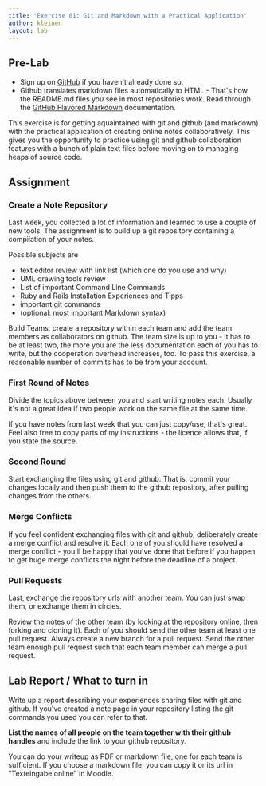 ```yaml
---
title: 'Exercise 01: Git and Markdown with a Practical Application'
author: kleinen
layout: lab
---
```

## Pre-Lab
* Sign up on [GitHub](https://github.com/) if you haven't already done so.
* Github translates markdown files automatically to HTML - That's how the README.md files you see in most repositories work. Read through the [GitHub Flavored Markdown](https://help.github.com/articles/github-flavored-markdown) documentation.

This exercise is for getting aquaintained with git and github (and markdown) with the practical application of creating online notes collaboratively. This gives you the opportunity to practice using git and github collaboration features with a bunch of plain text files before moving on to managing heaps of source code.

## Assignment

### Create a Note Repository

Last week, you collected a lot of information and learned to use a couple of new tools. The assignment is to build up a git repository containing a compilation of your notes.

Possible subjects are

 * text editor review with link list (which one do you use and why)
 * UML drawing tools review
 * List of important Command Line Commands
 * Ruby and Rails Installation Experiences and Tipps
 * important git commands
 * (optional: most important Markdown syntax)

Build Teams, create a repository within each team and add the team members as collaborators on github. The team size is up to you - it has to be at least two, the more you are the less documentation each of you has to write, but the cooperation overhead increases, too. To pass this exercise, a reasonable number of commits has to be from your account.

### First Round of Notes

Divide the topics above between you and start writing notes each. Usually it's not a great idea if two people work on the same file at the same time.

If you have notes from last week that you can just copy/use, that's great. Feel also free to copy parts of my instructions - the licence allows that, if you state the source.

### Second Round

Start exchanging the files using git and github. That is, commit your changes locally and then push them to the github repository, after pulling changes from the others.

### Merge Conflicts

If you feel confident exchanging files with git and github, deliberately create a merge conflict and resolve it. Each one of you should have resolved a merge conflict - you'll be happy that you've done that before if you happen to get huge merge conflicts the night before the deadline of a project.

### Pull Requests

Last, exchange the repository urls with another team. You can just swap them, or exchange them in circles.

Review the notes of the other team (by looking at the repository online, then forking and cloning it). Each of you should send the other team at least one pull request. Always create a new branch for a pull request. Send the other team enough pull request such that each team member can merge a pull request.

## Lab Report / What to turn in

Write up a report describing your experiences sharing files with git and github. If you've created a note page in your repository listing the git commands you used you can refer to that.

**List the names of all people on the team together with their github handles** and include the link to your github repository.

You can do your writeup as PDF or markdown file, one for each team is sufficient. If you choose a markdown file, you can copy it or its url in "Texteingabe online" in Moodle.



